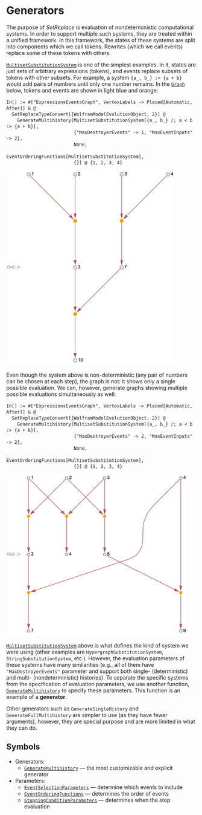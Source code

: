 # Generators

The purpose of *SetReplace* is evaluation of nondeterministic computational systems. In order to support multiple such
systems, they are treated within a unified framework. In this framework, the states of these systems are split into
components which we call tokens. Rewrites (which we call events) replace some of these tokens with others.

[`MultisetSubstitutionSystem`](/Documentation/Systems/MultisetSubstitutionSystem.md) is one of the simplest examples. In
it, states are just sets of arbitrary expressions (tokens), and events replace subsets of tokens with other subsets. For
example, a system `{a_, b_} :> {a + b}` would add pairs of numbers until only one number remains. In the
[`Graph`](https://reference.wolfram.com/language/ref/Graph.html) below, tokens and events are shown in light blue and
orange:

```wl
In[] := #["ExpressionsEventsGraph", VertexLabels -> Placed[Automatic, After]] & @
  SetReplaceTypeConvert[{WolframModelEvolutionObject, 2}] @
    GenerateMultihistory[MultisetSubstitutionSystem[{a_, b_} /; a < b :> {a + b}],
                         {"MaxDestroyerEvents" -> 1, "MaxEventInputs" -> 2},
                         None,
                         EventOrderingFunctions[MultisetSubstitutionSystem],
                         {}] @ {1, 2, 3, 4}
```

<img src="/Documentation/Images/MultisetSubstitutionSystemExample.png" width="444.6">

Even though the system above is non-deterministic (any pair of numbers can be chosen at each step), the graph is not: it
shows only a single possible evaluation. We can, however, generate graphs showing multiple possible evaluations
simultaneously as well:

```wl
In[] := #["ExpressionsEventsGraph", VertexLabels -> Placed[Automatic, After]] & @
  SetReplaceTypeConvert[{WolframModelEvolutionObject, 2}] @
    GenerateMultihistory[MultisetSubstitutionSystem[{a_, b_} /; a < b :> {a + b}],
                         {"MaxDestroyerEvents" -> 2, "MaxEventInputs" -> 2},
                         None,
                         EventOrderingFunctions[MultisetSubstitutionSystem],
                         {}] @ {1, 2, 3, 4}
```

<img src="/Documentation/Images/MultisetSubstitutionSystemPartialMultihistory.png" width="478.2">

[`MultisetSubstitutionSystem`](/Documentation/Systems/MultisetSubstitutionSystem.md) above is what defines the
kind of system we were using (other examples are `HypergraphSubstitutionSystem`, `StringSubstitutionSystem`, etc.).
However, the evaluation parameters of these systems have many similarities (e.g., all of them have
`"MaxDestroyerEvents"` parameter and support both single- (deterministic) and multi- (nondeterministic) histories). To
separate the specific systems from the specification of evaluation parameters, we use another function,
[`GenerateMultihistory`](/Documentation/Generators/GenerateMultihistory.md) to specify these parameters. This function
is an example of a **generator**.

Other generators such as `GenerateSingleHistory` and `GenerateFullMultihistory` are simpler to use (as they have fewer
arguments), however, they are special purpose and are more limited in what they can do.

## Symbols

* Generators:
  * [`GenerateMultihistory`](GenerateMultihistory.md) &mdash; the most customizable and explicit generator
* Parameters:
  * [`EventSelectionParameters`](EventSelectionParameters.md) &mdash; determine which events to include
  * [`EventOrderingFunctions`](EventOrderingFunctions.md) &mdash; determines the order of events
  * [`StoppingConditionParameters`](StoppingConditionParameters.md) &mdash; determines when the stop evaluation
